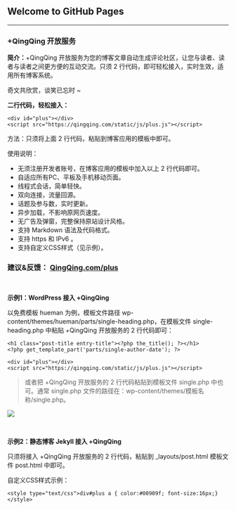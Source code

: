 ## Welcome to GitHub Pages

<div id="plus" style="text-align:center;"></div>
<script src="https://qingqing.com/static/js/plus.js"></script>

  
***

### +QingQing 开放服务


**简介：**+QingQing 开放服务为您的博客文章自动生成评论社区，让您与读者、读者与读者之间更方便的互动交流。只须 2 行代码，即可轻松接入，实时生效，适用所有博客系统。

奇文共欣赏，谈笑已忘时 ~


**二行代码，轻松接入：**

    <div id="plus"></div>
    <script src="https://qingqing.com/static/js/plus.js"></script>


方法：只须将上面 2 行代码，粘贴到博客应用的模板中即可。


使用说明：

* 无须注册开发者账号，在博客应用的模板中加入以上 2 行代码即可。
* 自适应所有PC、平板及手机移动页面。
* 线程式会话，简单轻快。
* 双向连接，流量回源。
* 话题及参与数，实时更新。
* 异步加载，不影响原网页速度。
* 无广告及弹窗，完整保持原站设计风格。
* 支持 Markdown 语法及代码格式。
* 支持 https 和 IPv6 。
* 支持自定义CSS样式（见示例）。


### 建议&反馈： [QingQing.com/plus](https://qingqing.com/post/1021205/time#next)

<br/>

**示例1：WordPress 接入 +QingQing**

以免费模板 hueman 为例，模板文件路径 wp-content/themes/hueman/parts/single-heading.php，在模板文件 single-heading.php 中粘贴 +QingQing 开放服务的 2 行代码即可：

    <h1 class="post-title entry-title"><?php the_title(); ?></h1>  
    <?php get_template_part('parts/single-author-date'); ?>

    <div id="plus"></div>
    <script src="https://qingqing.com/static/js/plus.js"></script>

> 或者把 +QingQing 开放服务的 2 行代码粘贴到模板文件 single.php 中也可。通常 single.php 文件的路径在：wp-content/themes/模板名称/single.php。

![](https://qingqing.com/static/wordpress.png)

<br/>

**示例2：静态博客 Jekyll  接入 +QingQing**

只须将接入 +QingQing 开放服务的 2 行代码，粘贴到 _layouts/post.html 模板文件 post.html 中即可。


自定义CSS样式示例：

```<style type="text/css">div#plus a { color:#00909f; font-size:16px;}</style>```


<br/>
